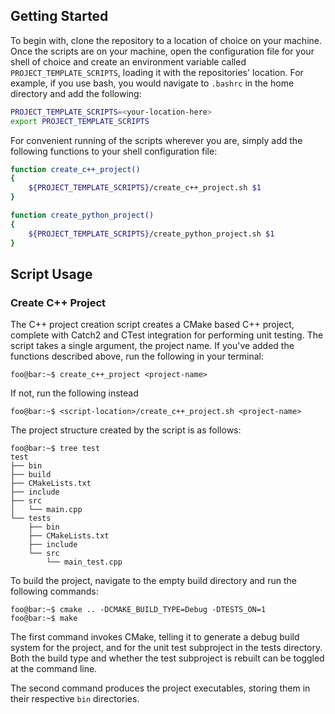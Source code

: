 ## Getting Started
To begin with, clone the repository to a location of choice on your machine.
Once the scripts are on your machine, open the configuration file for your
shell of choice and create an environment variable called `PROJECT_TEMPLATE_SCRIPTS`,
loading it with the repositories' location. For example, if you use bash, you
would navigate to `.bashrc` in the home directory and add the following:
```bash
PROJECT_TEMPLATE_SCRIPTS=<your-location-here>
export PROJECT_TEMPLATE_SCRIPTS
```
For convenient running of the scripts wherever you are, simply add
the following functions to your shell configuration file:
```bash
function create_c++_project()
{
    ${PROJECT_TEMPLATE_SCRIPTS}/create_c++_project.sh $1
}

function create_python_project()
{
    ${PROJECT_TEMPLATE_SCRIPTS}/create_python_project.sh $1
}
```

## Script Usage

### Create C++ Project
The C++ project creation script creates a CMake based C++ project, complete
with Catch2 and CTest integration for performing unit testing. The script
takes a single argument, the project name. If you've added the functions
described above, run the following in your terminal:
```console
foo@bar:~$ create_c++_project <project-name>
```
If not, run the following instead
```console
foo@bar:~$ <script-location>/create_c++_project.sh <project-name>
```

The project structure created by the script is as follows:
```console
foo@bar:~$ tree test
test
├── bin
├── build
├── CMakeLists.txt
├── include
├── src
│   └── main.cpp
└── tests
    ├── bin
    ├── CMakeLists.txt
    ├── include
    └── src
        └── main_test.cpp
```
To build the project, navigate to the empty build directory and run the
following commands:
```console
foo@bar:~$ cmake .. -DCMAKE_BUILD_TYPE=Debug -DTESTS_ON=1
foo@bar:~$ make
```
The first command invokes CMake, telling it to generate a debug build system 
for the project, and for the unit test subproject in the tests directory. 
Both the build type and whether the test subproject is rebuilt can be toggled at 
the command line.

The second command produces the project executables, storing them in their
respective `bin` directories.


